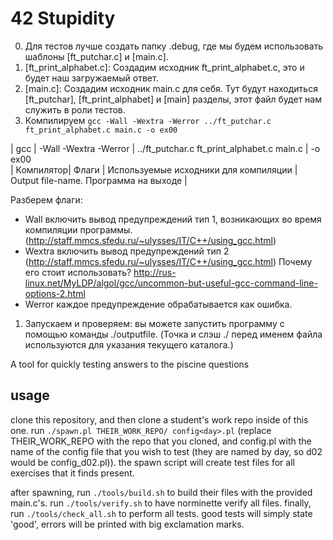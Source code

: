 # 42 Stupidity
0. Для тестов лучше создать папку .debug, где мы будем использовать шаблоны [ft_putchar.c] и [main.c].
2. [ft_print_alphabet.c]: Создадим исходник ft_print_alphabet.c, это и будет наш загружаемый ответ.
3. [main.c]: Создадим исходник main.c для себя. Тут будут находиться [ft_putchar], [ft_print_alphabet] и [main] разделы, этот файл будет нам служить в роли тестов.
4. Компилируем `gcc -Wall -Wextra -Werror ../ft_putchar.c ft_print_alphabet.c main.c -o ex00`
   
| gcc        |     -Wall -Wextra -Werror |  ../ft_putchar.c ft_print_alphabet.c main.c     |     -o ex00                      
| Компилятор|     Флаги  |     Используемые исходники для компиляции       |     Output file-name. Программа на выходе |
   
Разберем флаги:
* Wall включить вывод предупреждений тип 1, возникающих во время компиляции программы. (http://staff.mmcs.sfedu.ru/~ulysses/IT/C++/using_gcc.html)
* Wextra включить вывод предупреждений тип 2 (http://staff.mmcs.sfedu.ru/~ulysses/IT/C++/using_gcc.html) Почему его стоит использовать? http://rus-linux.net/MyLDP/algol/gcc/uncommon-but-useful-gcc-command-line-options-2.html
* Werror каждое предупреждение обрабатывается как ошибка.

1. Запускаем и проверяем: вы можете запустить программу с помощью команды ./outputfile. (Точка и слэш ./ перед именем файла используются для указания текущего каталога.)



A tool for quickly testing answers to the piscine questions

## usage
clone this repository, and then clone a student's work repo inside of this one. run ```./spawn.pl THEIR_WORK_REPO/ config<day>.pl``` (replace THEIR_WORK_REPO with the repo that you cloned, and config<day>.pl with the name of the config file that you wish to test (they are named by day, so d02 would be config_d02.pl)). the spawn script will create test files for all exercises that it finds present.

after spawning, run ```./tools/build.sh``` to build their files with the provided main.c's. run ```./tools/verify.sh``` to have norminette verify all files. finally, run ```./tools/check_all.sh``` to perform all tests. good tests will simply state 'good', errors will be printed with big exclamation marks.
